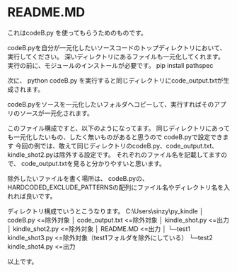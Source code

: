 # README.MD
これはcodeB.py を使ってもらうためのものです。

codeB.pyを自分が一元化したいソースコードのトップディレクトリにおいて、実行してください。
深いディレクトリにあるファイルも一元化してくれます。
実行の前に、モジュールのインストールが必要です。
pip install pathspec

次に、
python codeB.py を実行すると同じディレクトリにcode_output.txtが生成されます。

codeB.pyをソースを一元化したいフォルダへコピーして、実行すればそのアプリのソースが一元化されます。


このファイル構成ですと、以下のようになってます。
同じディレクトリにあっても一元化したいもの、したく無いものがあると思うので
codeB.pyで設定できます
今回の例では、敢えて同じディレクトリのcodeB.py、code_output.txt、kindle_shot2.pyは除外する設定です。
それぞれのファイル名を記載してますので、 code_output.txtを見ると分かりやすいと思います。

除外したいファイルを書く場所は、
codeB.pyの、
HARDCODED_EXCLUDE_PATTERNSの配列にファイル名やディレクトリ名を入れれば良いです。

ディレクトリ構成でいうとこうなります。
C:\Users\sinzy\py_kindle
│  codeB.py         <=除外対象
│  code_output.txt  <=除外対象
│  kindle_shot.py   <=出力
│  kindle_shot2.py  <=除外対象
│  README.MD        <=出力
│
└─test1
        kindle_shot3.py <=除外対象（test1フォルダを除外にしている）
└─test2
        kindle_shot4.py <=出力

以上です。